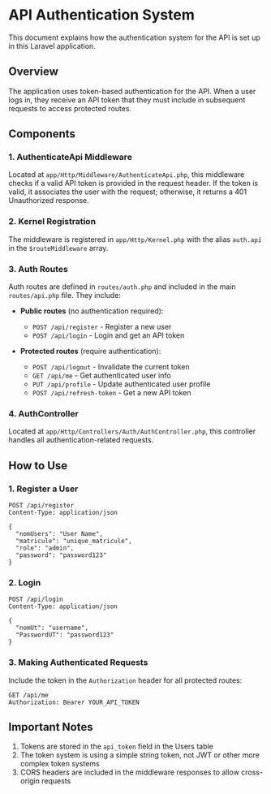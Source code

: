 # API Authentication System

This document explains how the authentication system for the API is set up in this Laravel application.

## Overview

The application uses token-based authentication for the API. When a user logs in, they receive an API token that they must include in subsequent requests to access protected routes.

## Components

### 1. AuthenticateApi Middleware

Located at `app/Http/Middleware/AuthenticateApi.php`, this middleware checks if a valid API token is provided in the request header. If the token is valid, it associates the user with the request; otherwise, it returns a 401 Unauthorized response.

### 2. Kernel Registration

The middleware is registered in `app/Http/Kernel.php` with the alias `auth.api` in the `$routeMiddleware` array.

### 3. Auth Routes

Auth routes are defined in `routes/auth.php` and included in the main `routes/api.php` file. They include:

- **Public routes** (no authentication required):
  - `POST /api/register` - Register a new user
  - `POST /api/login` - Login and get an API token

- **Protected routes** (require authentication):
  - `POST /api/logout` - Invalidate the current token
  - `GET /api/me` - Get authenticated user info
  - `PUT /api/profile` - Update authenticated user profile
  - `POST /api/refresh-token` - Get a new API token

### 4. AuthController

Located at `app/Http/Controllers/Auth/AuthController.php`, this controller handles all authentication-related requests.

## How to Use

### 1. Register a User

```http
POST /api/register
Content-Type: application/json

{
  "nomUsers": "User Name",
  "matricule": "unique_matricule",
  "role": "admin",
  "password": "password123"
}
```

### 2. Login

```http
POST /api/login
Content-Type: application/json

{
  "nomUt": "username",
  "PasswordUT": "password123"
}
```

### 3. Making Authenticated Requests

Include the token in the `Authorization` header for all protected routes:

```http
GET /api/me
Authorization: Bearer YOUR_API_TOKEN
```

## Important Notes

1. Tokens are stored in the `api_token` field in the Users table
2. The token system is using a simple string token, not JWT or other more complex token systems
3. CORS headers are included in the middleware responses to allow cross-origin requests 